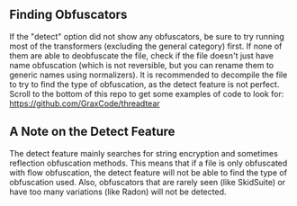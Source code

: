 ## Finding Obfuscators
If the "detect" option did not show any obfuscators, be sure to try running most of the transformers (excluding the general category) first. If none of them are able to deobfuscate the file, check if the file doesn't just have name obfuscation (which is not reversible, but you can rename them to generic names using normalizers). It is recommended to decompile the file to try to find the type of obfuscation, as the detect feature is not perfect. Scroll to the bottom of this repo to get some examples of code to look for: https://github.com/GraxCode/threadtear

## A Note on the Detect Feature
The detect feature mainly searches for string encryption and sometimes reflection obfuscation methods. This means that if a file is only obfuscated with flow obfuscation, the detect feature will not be able to find the type of obfuscation used. Also, obfuscators that are rarely seen (like SkidSuite) or have too many variations (like Radon) will not be detected.